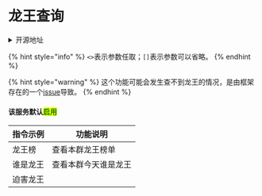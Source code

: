 # 龙王查询

<details>

<summary>开源地址</summary>

[h](https://github.com/pcrbot/holiday)[https://github.com/pcrbot/group-manager](https://github.com/pcrbot/group-manager)[](https://github.com/pcrbot/dailynews)

</details>

{% hint style="info" %}
`<>`表示参数任取；`[]`表示参数可以省略。
{% endhint %}

{% hint style="warning" %}
这个功能可能会发生查不到龙王的情况，是由框架存在的一个[issue](https://github.com/Mrs4s/go-cqhttp/issues/593)导致。
{% endhint %}

#### 该服务默认<mark style="color:green;">启用</mark>

| 指令示例 | 功能说明       |
| ---- | ---------- |
| 龙王榜  | 查看本群龙王榜单   |
| 谁是龙王 | 查看本群今天谁是龙王 |
| 迫害龙王 |            |
